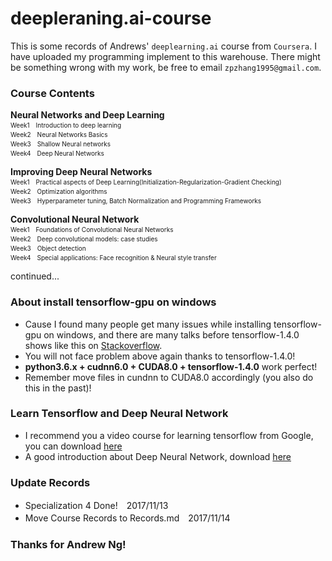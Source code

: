 # deepleraning.ai-course
This is some records of Andrews' `deeplearning.ai` course from `Coursera`. I have uploaded my programming implement to this warehouse. There might be something wrong with my work, be free to email `zpzhang1995@gmail.com`.

### Course Contents
**Neural Networks and Deep Learning**  
<font size=1>Week1　Introduction to deep learning</font>  
<font size=1>Week2　Neural Networks Basics</font>   
<font size=1>Week3　Shallow Neural networks</font>   
<font size=1>Week4　Deep Neural Networks</font>   

**Improving Deep Neural Networks**  
<font size=1>Week1　Practical aspects of Deep Learning(Initialization-Regularization-Gradient Checking)</font>  
<font size=1>Week2　Optimization algorithms</font>  
<font size=1>Week3　Hyperparameter tuning, Batch Normalization and Programming Frameworks</font>  

**Convolutional Neural Network**  
<font size=1>Week1　Foundations of Convolutional Neural Networks</font>  
<font size=1>Week2　Deep convolutional models: case studies</font>  
<font size=1>Week3　Object detection</font>  
<font size=1>Week4　Special applications: Face recognition & Neural style transfer</font>  
   
   continued...
   
### About install tensorflow-gpu on windows
- Cause I found many people get many issues while installing tensorflow-gpu on windows, and there are many talks before tensorflow-1.4.0 shows like this on [Stackoverflow](https://stackoverflow.com/questions/42011070/on-windows-running-import-tensorflow-generates-no-module-named-pywrap-tenso).   
- You will not face problem above again thanks to tensorflow-1.4.0!  
-  **python3.6.x + cudnn6.0 + CUDA8.0 + tensorflow-1.4.0** work perfect!
- Remember move files in cundnn to CUDA8.0 accordingly (you also do this in the past)!

### Learn Tensorflow and Deep Neural Network
- I recommend you a video course for learning tensorflow from Google, you can download [here](http://pan.baidu.com/s/1ge2xPuF)
- A good introduction about Deep Neural Network, download [here](http://pan.baidu.com/s/1c1FviBA) <br/>

### Update Records
- Specialization 4 Done!　2017/11/13
- Move Course Records to Records.md　2017/11/14


### Thanks for Andrew Ng!
